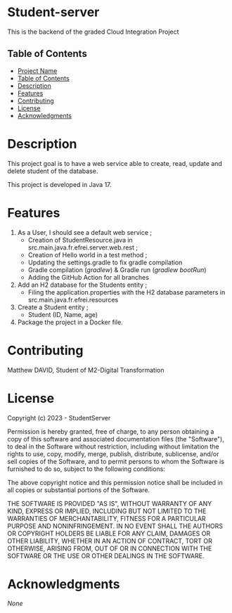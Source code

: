 # Student-server

This is the backend of the graded Cloud Integration Project

## Table of Contents

- [Project Name](#Student-server)
- [Table of Contents](#table-of-contents)
- [Description](#description)
- [Features](#features)
- [Contributing](#contributing)
- [License](#license)
- [Acknowledgments](#acknowledgments)

# Description

This project goal is to have a web service able to create, read, update and delete student of the database.

This project is developed in Java 17.

# Features

1. As a User, I should see a default web service ;
   - Creation of StudentResource.java in src.main.java.fr.efrei.server.web.rest ;
   - Creation of Hello world in a test method ;
   - Updating the settings.gradle to fix gradle compilation
   - Gradle compilation (_gradlew_) & Gradle run (_gradlew bootRun_)
   - Adding the GitHub Action for all branches
2. Add an H2 database for the Students entity ;
   - Filing the application.properties with the H2 database parameters in src.main.java.fr.efrei.resources
3. Create a Student entity ;
   - Student (ID, Name, age)
4. Package the project in a Docker file.

# Contributing

Matthew DAVID, Student of M2-Digital Transformation

# License

Copyright (c) 2023 - StudentServer

Permission is hereby granted, free of charge, to any person obtaining a copy of this software and associated documentation files (the "Software"), to deal in the Software without restriction, including without limitation the rights to use, copy, modify, merge, publish, distribute, sublicense, and/or sell copies of the Software, and to permit persons to whom the Software is furnished to do so, subject to the following conditions:

The above copyright notice and this permission notice shall be included in all copies or substantial portions of the Software.

THE SOFTWARE IS PROVIDED "AS IS", WITHOUT WARRANTY OF ANY KIND, EXPRESS OR IMPLIED, INCLUDING BUT NOT LIMITED TO THE WARRANTIES OF MERCHANTABILITY, FITNESS FOR A PARTICULAR PURPOSE AND NONINFRINGEMENT. IN NO EVENT SHALL THE AUTHORS OR COPYRIGHT HOLDERS BE LIABLE FOR ANY CLAIM, DAMAGES OR OTHER LIABILITY, WHETHER IN AN ACTION OF CONTRACT, TORT OR OTHERWISE, ARISING FROM, OUT OF OR IN CONNECTION WITH THE SOFTWARE OR THE USE OR OTHER DEALINGS IN THE SOFTWARE.

# Acknowledgments

_None_
